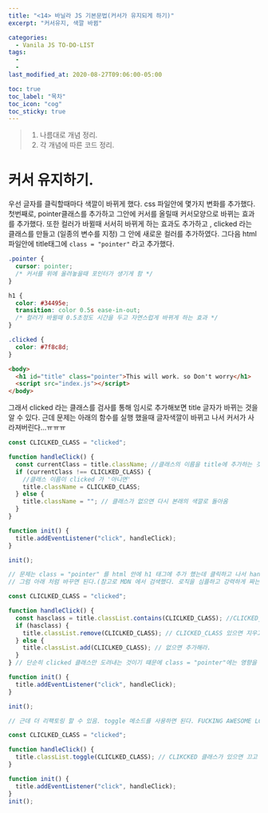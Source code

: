 ```yaml
---
title: "<14> 바닐라 JS 기본문법(커서가 유지되게 하기)"
excerpt: "커서유지, 색깔 바뀜"

categories:
  - Vanila JS TO-DO-LIST
tags:
  -
  -
last_modified_at: 2020-08-27T09:06:00-05:00

toc: true
toc_label: "목차"
toc_icon: "cog"
toc_sticky: true
---
```


> 1. 나름대로 개념 정리.
> 2. 각 개념에 따른 코드 정리.

# 커서 유지하기.

우선 글자를 클릭할때마다 색깔이 바뀌게 했다. css 파일안에 몇가지 변화를 추가했다. 첫번째로, pointer클래스를 추가하고 그안에 커서를 올릴때 커서모양으로 바뀌는 효과를 추가했다. 또한 컬러가 바뀔때 서서히 바뀌게 하는 효과도 추가하고 , clicked 라는 클래스를 만들고 (일종의 변수를 지정) 그 안에 새로운 컬러를 추가하였다. 그다음 html파일안에 title태그에 `class = "pointer"` 라고 추가했다.

```css
.pointer {
  cursor: pointer;
  /* 커서를 위에 올려놓을때 포인터가 생기게 함 */
}

h1 {
  color: #34495e;
  transition: color 0.5s ease-in-out;
  /* 컬러가 바뀔때 0.5초정도 시간을 두고 자연스럽게 바뀌게 하는 효과 */
}

.clicked {
  color: #7f8c8d;
}
```

```html
<body>
  <h1 id="title" class="pointer">This will work. so Don't worry</h1>
  <script src="index.js"></script>
</body>
```

그래서 clicked 라는 클래스를 검사를 통해 임시로 추가해보면 title 글자가 바뀌는 것을 알 수 있다. 근데 문제는 아래의 함수를 실행 했을때 글자색깔이 바뀌고 나서 커서가 사라져버린다...ㅠㅠㅠ

```javascript
const CLICLKED_CLASS = "clicked";

function handleClick() {
  const currentClass = title.className; //클래스의 이름을 title에 추가하는 것이다.
  if (currentClass !== CLICLKED_CLASS) {
    //클래스 이름이 clicked 가 '아니면'
    title.className = CLICLKED_CLASS;
  } else {
    title.className = ""; // 클래스가 없으면 다시 본래의 색깔로 돌아옴
  }
}

function init() {
  title.addEventListener("click", handleClick);
}

init();

// 문제는 class = "pointer" 를 html 안에 h1 태그에 추가 했는데 클릭하고 나서 handleClick 함수때문에 class = "" 가 되면서 포인터가 없어진다.
// 그럼 아래 처럼 바꾸면 된다.(참고로 MDN 에서 검색했다. 로직을 심플하고 강력하게 짜는것도 중요하지만, 제대로 검색하고 찾아내는것도 매우 중요하다.)

const CLICLKED_CLASS = "clicked";

function handleClick() {
  const hasclass = title.classList.contains(CLICLKED_CLASS); //CLICKED_CLASS가 있느냐 없느냐? 이 자체가 BOOLEAN 이다.
  if (hasclass) {
    title.classList.remove(CLICLKED_CLASS); // CLICKED_CLASS 있으면 지우고
  } else {
    title.classList.add(CLICLKED_CLASS); // 없으면 추가해라.
  }
} // 단순히 clicked 클래스만 도려내는 것이기 떄문에 class = "pointer"에는 영향을 주지 않는다. 그래도 유지된다.

function init() {
  title.addEventListener("click", handleClick);
}

init();

// 근데 더 리팩토링 할 수 있음. toggle 메소드를 사용하면 된다. FUCKING AWESOME LOL

const CLICLKED_CLASS = "clicked";

function handleClick() {
  title.classList.toggle(CLICLKED_CLASS); // CLIKCKED 클래스가 있으면 끄고 없으면 켜라는 뜻이다. 진짜 한방에 정리해준다.
}

function init() {
  title.addEventListener("click", handleClick);
}
init();
```
